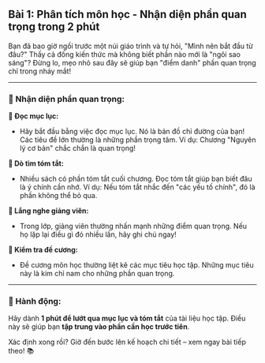 ## Bài 1: Phân tích môn học - Nhận diện phần quan trọng trong 2 phút

Bạn đã bao giờ ngồi trước một núi giáo trình và tự hỏi, "Mình nên bắt đầu từ đâu?" Thấy cả đống kiến thức mà không biết phần nào mới là "ngôi sao sáng"? Đừng lo, mẹo nhỏ sau đây sẽ giúp bạn "điểm danh" phần quan trọng chỉ trong nháy mắt!

---

### 📌 Nhận diện phần quan trọng:

**🔹 Đọc mục lục:**
- Hãy bắt đầu bằng việc đọc mục lục. Nó là bản đồ chỉ đường của bạn! Các tiêu đề lớn thường là những phần trọng tâm. Ví dụ: Chương "Nguyên lý cơ bản" chắc chắn là quan trọng!

**🔹 Dò tìm tóm tắt:**
- Nhiều sách có phần tóm tắt cuối chương. Đọc tóm tắt giúp bạn biết đâu là ý chính cần nhớ. Ví dụ: Nếu tóm tắt nhắc đến "các yếu tố chính", đó là phần không thể bỏ qua.

**🔹 Lắng nghe giảng viên:**
- Trong lớp, giảng viên thường nhấn mạnh những điểm quan trọng. Nếu họ lặp lại điều gì đó nhiều lần, hãy ghi chú ngay!

**🔹 Kiểm tra đề cương:**
- Đề cương môn học thường liệt kê các mục tiêu học tập. Những mục tiêu này là kim chỉ nam cho những phần quan trọng.

---

### 🚀 Hành động:

Hãy dành **1 phút để lướt qua mục lục và tóm tắt** của tài liệu học tập. Điều này sẽ giúp bạn **tập trung vào phần cần học trước tiên**.

Xác định xong rồi? Giờ đến bước lên kế hoạch chi tiết – xem ngay bài tiếp theo! 📚